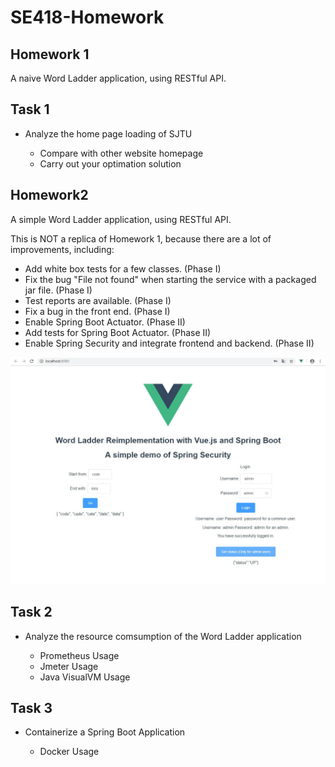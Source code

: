 # SE418-Homework

## Homework 1

A naive Word Ladder application, using RESTful API.

## Task 1

* Analyze the home page loading of SJTU
    
    * Compare with other website homepage
    * Carry out your optimation solution 

## Homework2

A simple Word Ladder application, using RESTful API.

This is NOT a replica of Homework 1, because there are a lot of improvements, including:

* Add white box tests for a few classes. (Phase I)
* Fix the bug "File not found" when starting the service with a packaged jar file. (Phase I)
* Test reports are available. (Phase I)
* Fix a bug in the front end. (Phase I)
* Enable Spring Boot Actuator. (Phase II)
* Add tests for Spring Boot Actuator. (Phase II)
* Enable Spring Security and integrate frontend and backend. (Phase II)

![avatar](./img/homework2.JPG)

## Task 2

* Analyze the resource comsumption of the Word Ladder application
    
    * Prometheus Usage
    * Jmeter Usage
    * Java VisualVM Usage

## Task 3

* Containerize a Spring Boot Application

    * Docker Usage